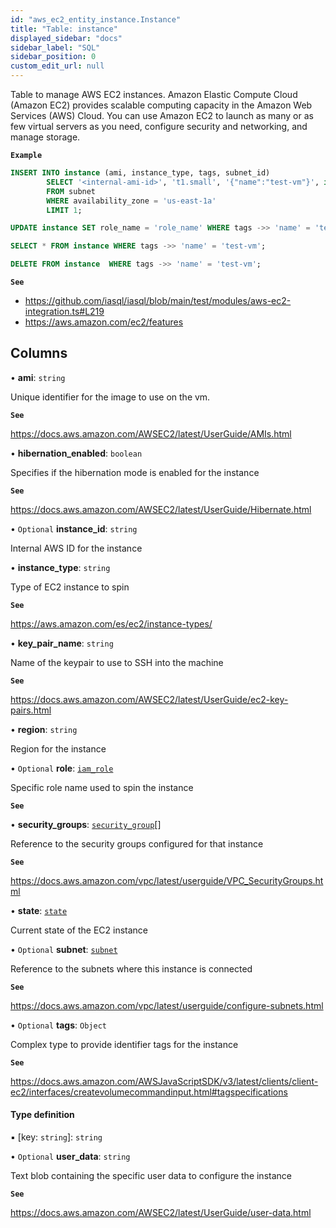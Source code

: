 ```yaml
---
id: "aws_ec2_entity_instance.Instance"
title: "Table: instance"
displayed_sidebar: "docs"
sidebar_label: "SQL"
sidebar_position: 0
custom_edit_url: null
---
```


Table to manage AWS EC2 instances. Amazon Elastic Compute Cloud (Amazon EC2) provides scalable computing capacity
in the Amazon Web Services (AWS) Cloud. You can use Amazon EC2 to launch as many or as few virtual servers
as you need, configure security and networking, and manage storage.

**`Example`**

```sql TheButton[Manage an EC2 instance]="Manage an EC2 instance"
INSERT INTO instance (ami, instance_type, tags, subnet_id)
        SELECT '<internal-ami-id>', 't1.small', '{"name":"test-vm"}', id
        FROM subnet
        WHERE availability_zone = 'us-east-1a'
        LIMIT 1;

UPDATE instance SET role_name = 'role_name' WHERE tags ->> 'name' = 'test-vm';

SELECT * FROM instance WHERE tags ->> 'name' = 'test-vm';

DELETE FROM instance  WHERE tags ->> 'name' = 'test-vm';
```

**`See`**

 - https://github.com/iasql/iasql/blob/main/test/modules/aws-ec2-integration.ts#L219
 - https://aws.amazon.com/ec2/features

## Columns

• **ami**: `string`

Unique identifier for the image to use on the vm.

**`See`**

https://docs.aws.amazon.com/AWSEC2/latest/UserGuide/AMIs.html

• **hibernation\_enabled**: `boolean`

Specifies if the hibernation mode is enabled for the instance

**`See`**

https://docs.aws.amazon.com/AWSEC2/latest/UserGuide/Hibernate.html

• `Optional` **instance\_id**: `string`

Internal AWS ID for the instance

• **instance\_type**: `string`

Type of EC2 instance to spin

**`See`**

https://aws.amazon.com/es/ec2/instance-types/

• **key\_pair\_name**: `string`

Name of the keypair to use to SSH into the machine

**`See`**

https://docs.aws.amazon.com/AWSEC2/latest/UserGuide/ec2-key-pairs.html

• **region**: `string`

Region for the instance

• `Optional` **role**: [`iam_role`](aws_iam_entity_role.IamRole.md)

Specific role name used to spin the instance

**`See`**

• **security\_groups**: [`security_group`](aws_security_group_entity.SecurityGroup.md)[]

Reference to the security groups configured for that instance

**`See`**

https://docs.aws.amazon.com/vpc/latest/userguide/VPC_SecurityGroups.html

• **state**: [`state`](../enums/aws_ec2_entity_instance.State.md)

Current state of the EC2 instance

• `Optional` **subnet**: [`subnet`](aws_vpc_entity_subnet.Subnet.md)

Reference to the subnets where this instance is connected

**`See`**

https://docs.aws.amazon.com/vpc/latest/userguide/configure-subnets.html

• `Optional` **tags**: `Object`

Complex type to provide identifier tags for the instance

**`See`**

https://docs.aws.amazon.com/AWSJavaScriptSDK/v3/latest/clients/client-ec2/interfaces/createvolumecommandinput.html#tagspecifications

#### Type definition

▪ [key: `string`]: `string`

• `Optional` **user\_data**: `string`

Text blob containing the specific user data to configure the instance

**`See`**

https://docs.aws.amazon.com/AWSEC2/latest/UserGuide/user-data.html
